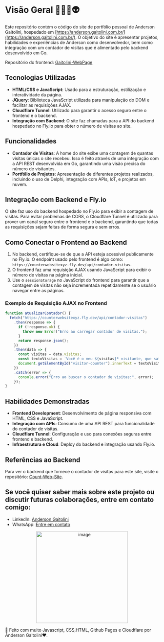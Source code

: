 # Visão Geral 🚀💡😎👽

Este repositório contém o código do site de portfólio pessoal de Anderson Gaitolini, hospedado em [https://anderson.gaitolini.com.br/](https://anderson.gaitolini.com.br/). O objetivo do site é apresentar projetos, habilidades e experiências de Anderson como desenvolvedor, bem como integração com um contador de visitas que é alimentado pelo backend desenvolvido em Go.

Repositório do frontend: [Gaitolini-WebPage](https://github.com/gaitolini/Gaitolini-WebPage)

## Tecnologias Utilizadas
- **HTML/CSS e JavaScript**: Usado para a estruturação, estilização e interatividade da página.
- **JQuery**: Biblioteca JavaScript utilizada para manipulação do DOM e facilitar as requisições AJAX.
- **Cloudflare Tunnel**: Utilizado para garantir o acesso seguro entre o frontend e o backend.
- **Integração com Backend**: O site faz chamadas para a API do backend hospedado no Fly.io para obter o número de visitas ao site.

## Funcionalidades
- **Contador de Visitas**: A home do site exibe uma contagem de quantas visitas únicas o site recebeu. Isso é feito através de uma integração com a API REST desenvolvida em Go, garantindo uma visão precisa do número de visitantes.
- **Portfólio de Projetos**: Apresentação de diferentes projetos realizados, incluindo o uso de Delphi, integração com APIs, IoT, e projetos em nuvem.

## Integração com Backend e Fly.io
O site faz uso do backend hospedado no Fly.io para exibir a contagem de visitas. Para evitar problemas de CORS, o Cloudflare Tunnel é utilizado para prover um canal seguro entre o frontend e o backend, garantindo que todas as requisições sejam feitas de forma segura e sem erros.

## Como Conectar o Frontend ao Backend
1. No backend, certifique-se de que a API esteja acessível publicamente no Fly.io. O endpoint usado pelo frontend é algo como: `https://counterwebsitexyz.fly.dev/api/contador-visitas`.
2. O frontend faz uma requisição AJAX usando JavaScript para exibir o número de visitas na página inicial.
3. Use o `sessionStorage` no JavaScript do frontend para garantir que a contagem de visitas não seja incrementada repetidamente se o usuário navegar entre as páginas.

### Exemplo de Requisição AJAX no Frontend
```javascript
function atualizarContador() {
  fetch("https://counterwebsitexyz.fly.dev/api/contador-visitas")
    .then(response => {
      if (!response.ok) {
        throw new Error("Erro ao carregar contador de visitas.");
      }
      return response.json();
    })
    .then(data => {
      const visitas = data.visitas;
      const textoVisitas = `Você é o meu ${visitas}º visitante, que satisfação ver você aqui!`;
      document.getElementById("visitor-counter").innerText = textoVisitas;
    })
    .catch(error => {
      console.error("Erro ao buscar o contador de visitas:", error);
    });
}
```

## Habilidades Demonstradas
- **Frontend Development**: Desenvolvimento de página responsiva com HTML, CSS e JavaScript.
- **Integração com APIs**: Consumo de uma API REST para funcionalidade do contador de visitas.
- **Cloudflare Tunnel**: Configuração e uso para conexões seguras entre frontend e backend.
- **Infraestrutura e Cloud**: Deploy do backend e integração usando Fly.io.

## Referências ao Backend
Para ver o backend que fornece o contador de visitas para este site, visite o repositório: [Count-Web-Site](https://github.com/gaitolini/Count-Web-Site).

## Se você quiser saber mais sobre este projeto ou discutir futuras colaborações, entre em contato comigo:

- LinkedIn: [Anderson Gaitolini](https://www.linkedin.com/in/andersongaitolini/)
- WhatsApp: [Entre em contato](https://wa.me/qr/CFND4RGOJHHUN1)
<div align="center">
  <img src="https://github.com/user-attachments/assets/a019d3e6-5a04-4124-b42b-b5824d1f92d5" alt="image" width="300"/>
</div>

🚀 Feito com muito Javascript, CSS,HTML, Github Pages e Cloudflare por Anderson Gaitolini❤️.
